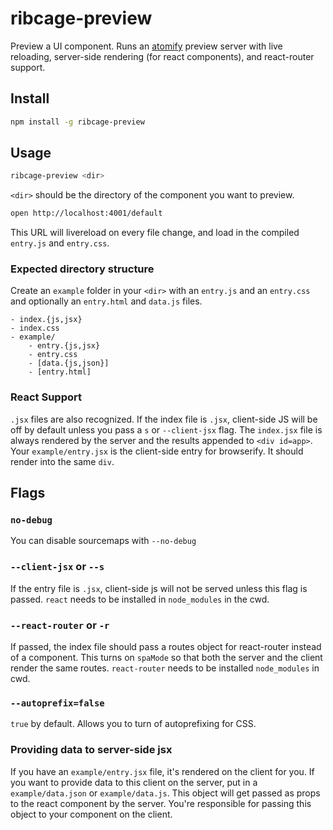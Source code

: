 ribcage-preview
===============

Preview a UI component. Runs an [atomify](https://github.com/atomify/atomify) preview server with live reloading, server-side rendering (for react components), and react-router support.

## Install

```sh
npm install -g ribcage-preview
```

## Usage

```sh
ribcage-preview <dir>
```

`<dir>` should be the directory of the component you want to preview.

```sh
open http://localhost:4001/default
```

This URL will livereload on every file change, and load in the compiled `entry.js` and `entry.css`.

### Expected directory structure
Create an `example` folder in your `<dir>` with an `entry.js` and an `entry.css` and optionally an `entry.html` and `data.js` files.

```
- index.{js,jsx}
- index.css
- example/
    - entry.{js,jsx}
    - entry.css
    - [data.{js,json}]
    - [entry.html]
```

### React Support
`.jsx` files are also recognized. If the index file is `.jsx`, client-side JS will be off by default unless you pass a `s` or `--client-jsx` flag. The `index.jsx` file is always rendered by the server and the results appended to `<div id=app>`. Your `example/entry.jsx` is the client-side entry for browserify. It should render into the same `div`.

## Flags
### `no-debug`
You can disable sourcemaps with `--no-debug`

### `--client-jsx` or `--s`
If the entry file is `.jsx`, client-side js will not be served unless this flag is passed. `react` needs to be installed in `node_modules` in the cwd.

### `--react-router` or `-r`
If passed, the index file should pass a routes object for react-router instead of a component. This turns on `spaMode` so that both the server and the client render the same routes. `react-router` needs to be installed `node_modules` in cwd.

### `--autoprefix=false`
`true` by default. Allows you to turn of autoprefixing for CSS.


### Providing data to server-side jsx
If you have an `example/entry.jsx` file, it's rendered on the client for you. If you want to provide data to this client on the server, put in a `example/data.json` or `example/data.js`. This object will get passed as props to the react component by the server. You're responsible for passing this object to your component on the client.
